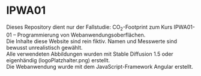 # IPWA01

Dieses Repository dient nur der Fallstudie: CO<sub>2</sub>-Footprint zum Kurs IPWA01-01 – Programmierung von Webanwendungsoberflächen. </br>
Die Inhalte diese Website sind rein fiktiv. Namen und Messwerte sind bewusst unrealistisch gewählt. </br>
Alle verwendeten Abbildungen wurden mit Stable Diffusion 1.5 oder eigenhändig (logoPlatzhalter.png) erstellt. </br>
Die Webanwendung wurde mit dem JavaScript-Framework Angular erstellt.

